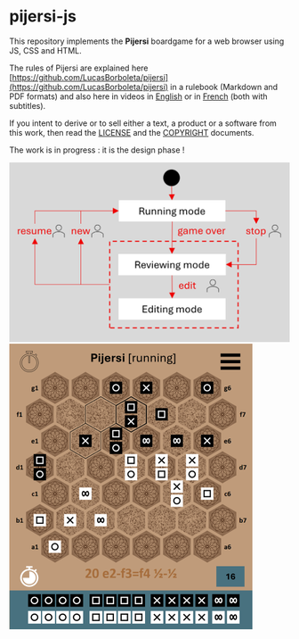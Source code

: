 # pijersi-js

This repository implements the **Pijersi** boardgame for a web browser using JS, CSS and HTML.

The rules of Pijersi are explained here [https://github.com/LucasBorboleta/pijersi](https://github.com/LucasBorboleta/pijersi) in a rulebook (Markdown and PDF formats) and also here in videos in  [English](https://youtu.be/w2c6-h2DAus) or in  [French](https://youtu.be/w41zrhBB5t8) (both with subtitles).

If you intent to derive or to sell either a text, a product or a software from this work, then read the [LICENSE](./LICENSE.txt) and the  [COPYRIGHT](./COPYRIGHT.md)  documents.

The work is in progress : it is the design phase !

<img src="./pictures/modes-and-transitions.png" style="zoom: 50%;" />



<img src="./pictures/realistic-layout-bottom-capture-zones-running.png" style="zoom:50%;" />
